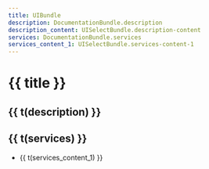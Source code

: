 ```yaml
---
title: UIBundle
description: DocumentationBundle.description
description_content: UISelectBundle.description-content
services: DocumentationBundle.services
services_content_1: UISelectBundle.services-content-1
---
```


# {{ title }}

## {{ t(description) }}

<p v-html="t(description_content)" />

## {{ t(services) }}

- {{ t(services_content_1) }}

<i18n src="@APP|Bundles/DocumentationBundle/Locales/Documentation.locales.json"></i18n>
<i18n src="@APP|Bundles/UISelectBundle/Locales/UISelect.locales.json"></i18n>

<script setup lang="ts">
import { useI18n } from 'vue-i18n'

const { t } = useI18n()
</script>
